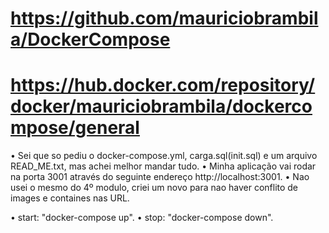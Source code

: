 # https://github.com/mauriciobrambila/DockerCompose
# https://hub.docker.com/repository/docker/mauriciobrambila/dockercompose/general

•  Sei que so pediu  o docker-compose.yml, carga.sql(init.sql) e um arquivo READ_ME.txt, mas achei melhor mandar tudo.
•  Minha aplicação vai rodar na porta 3001 através do seguinte endereço http://localhost:3001.
•  Nao usei o mesmo do 4º modulo, criei um novo para nao haver conflito de images e containes nas URL.

•  start: "docker-compose up".
•  stop: "docker-compose down".

